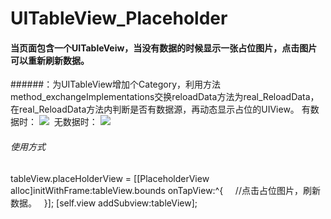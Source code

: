 # UITableView_Placeholder
#### 当页面包含一个UITableVeiw，当没有数据的时候显示一张占位图片，点击图片可以重新刷新数据。
######：为UITableView增加个Category，利用方法method_exchangeImplementations交换reloadData方法为real_ReloadData，
在real_ReloadData方法内判断是否有数据源，再动态显示占位的UIView。
有数据时：
![](http://upload-images.jianshu.io/upload_images/7567615-77ed47aaa1e8807b.png?imageMogr2/auto-orient/strip) 
无数据时：
![](http://upload-images.jianshu.io/upload_images/7567615-efbd420eab33f882.png?imageMogr2/auto-orient/strip%7CimageView2/2/w/1240) 

###### 使用方式
tableView.placeHolderView = [[PlaceholderView alloc]initWithFrame:tableView.bounds onTapView:^{
      //点击占位图片，刷新数据。
    }];
    [self.view addSubview:tableView];
